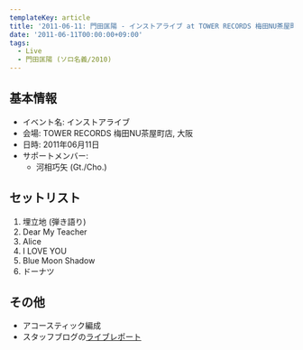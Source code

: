 ```yaml
---
templateKey: article
title: '2011-06-11: 門田匡陽 - インストアライブ at TOWER RECORDS 梅田NU茶屋町店'
date: '2011-06-11T00:00:00+09:00'
tags:
  - Live
  - 門田匡陽 (ソロ名義/2010)
---
```

## 基本情報

* イベント名: インストアライブ
* 会場: TOWER RECORDS 梅田NU茶屋町店, 大阪
* 日時: 2011年06月11日
* サポートメンバー:
  * 河相巧矢 (Gt./Cho.)

## セットリスト

1. 埋立地 (弾き語り)
1. Dear My Teacher
1. Alice
1. I LOVE YOU
1. Blue Moon Shadow
1. ドーナツ

## その他

* アコースティック編成
* スタッフブログの[ライブレポート](http://ameblo.jp/gdhm-staff/entry-10921587546.html)
